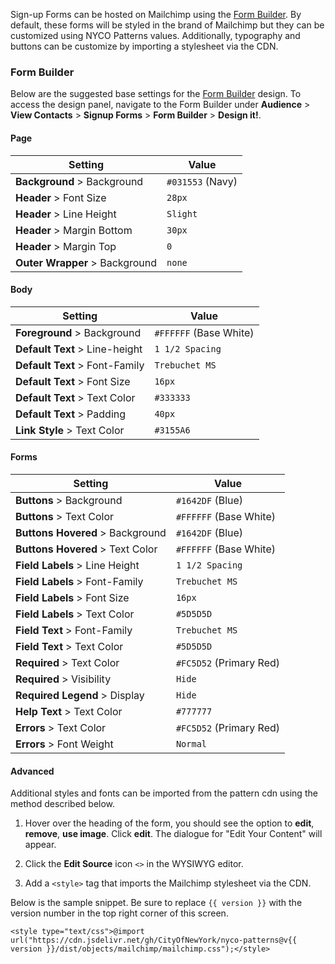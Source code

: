 Sign-up Forms can be hosted on Mailchimp using the [Form Builder](https://mailchimp.com/help/how-the-form-builder-works/). By default, these forms will be styled in the brand of Mailchimp but they can be customized using NYCO Patterns values. Additionally, typography and buttons can be customize by importing a stylesheet via the CDN.

### Form Builder

Below are the suggested base settings for the [Form Builder](https://mailchimp.com/help/how-the-form-builder-works/) design. To access the design panel, navigate to the Form Builder under **Audience** > **View Contacts** > **Signup Forms** > **Form Builder** > **Design it!**.

#### Page

Setting                        | Value
-------------------------------|-
**Background** > Background    | `#031553` (Navy)
**Header** > Font Size         | `28px`
**Header** > Line Height       | `Slight`
**Header** > Margin Bottom     | `30px`
**Header** > Margin Top        | `0`
**Outer Wrapper** > Background | `none`

#### Body

Setting                        | Value
-------------------------------|-
**Foreground** > Background    | `#FFFFFF` (Base White)
**Default Text** > Line-height | `1 1/2 Spacing`
**Default Text** > Font-Family | `Trebuchet MS`
**Default Text** > Font Size   | `16px`
**Default Text** > Text Color  | `#333333`
**Default Text** > Padding     | `40px`
**Link Style** > Text Color    | `#3155A6`

#### Forms

Setting                          | Value
---------------------------------|-
**Buttons** > Background         | `#1642DF` (Blue)
**Buttons** > Text Color         | `#FFFFFF` (Base White)
**Buttons Hovered** > Background | `#1642DF` (Blue)
**Buttons Hovered** > Text Color | `#FFFFFF` (Base White)
**Field Labels** > Line Height   | `1 1/2 Spacing`
**Field Labels** > Font-Family   | `Trebuchet MS`
**Field Labels** > Font Size     | `16px`
**Field Labels** > Text Color    | `#5D5D5D`
**Field Text** > Font-Family     | `Trebuchet MS`
**Field Text** > Text Color      | `#5D5D5D`
**Required** > Text Color        | `#FC5D52` (Primary Red)
**Required** > Visibility        | `Hide`
**Required Legend** > Display    | `Hide`
**Help Text** > Text Color       | `#777777`
**Errors** > Text Color          | `#FC5D52` (Primary Red)
**Errors** > Font Weight         | `Normal`

#### Advanced

Additional styles and fonts can be imported from the pattern cdn using the method described below.

1. Hover over the heading of the form, you should see the option to **edit**, **remove**, **use image**. Click **edit**. The dialogue for "Edit Your Content" will appear.

1. Click the **Edit Source** icon `<>` in the WYSIWYG editor.

1. Add a `<style>` tag that imports the Mailchimp stylesheet via the CDN.

Below is the sample snippet. Be sure to replace `{{ version }}` with the version number in the top right corner of this screen.

    <style type="text/css">@import url("https://cdn.jsdelivr.net/gh/CityOfNewYork/nyco-patterns@v{{ version }}/dist/objects/mailchimp/mailchimp.css");</style>
